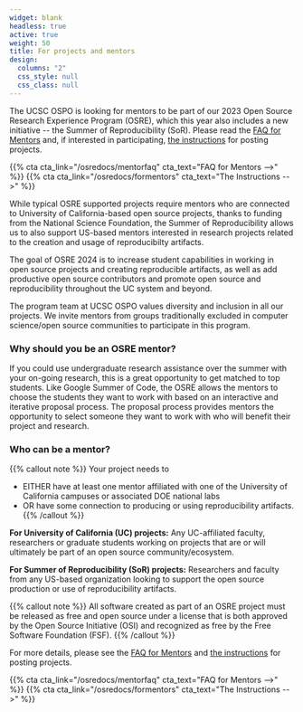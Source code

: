 ```yaml
---
widget: blank
headless: true
active: true
weight: 50
title: For projects and mentors
design:
  columns: "2"
  css_style: null
  css_class: null
---
```


The UCSC OSPO is looking for mentors to be part of our 2023 Open Source Research Experience Program (OSRE), which this year also includes a new initiative -- the Summer of Reproducibility (SoR). Please read the [FAQ for Mentors](/osredocs/mentorfaq) and, if interested in participating, [the instructions](/osredocs/formentors) for posting projects. 

{{% cta cta_link="/osredocs/mentorfaq" cta_text="FAQ for Mentors -->" %}}
{{% cta cta_link="/osredocs/formentors" cta_text="The Instructions -->" %}}

While typical OSRE supported projects require mentors who are connected to University of California-based open source projects, thanks to funding from the National Science Foundation, the Summer of Reproducibility allows us to also support US-based mentors interested in research projects related to the creation and usage of reproducibilty artifacts. 

The goal of OSRE 2024 is to increase student capabilities in working in open source projects and creating reproducible artifacts, as well as add productive open source contributors and promote open source and reproducibility throughout the UC system and beyond.

The program team at UCSC OSPO values diversity and inclusion in all our projects. We invite mentors from groups traditionally excluded in computer science/open source communities to participate in this program.

### Why should you be an OSRE mentor?

If you could use undergraduate research assistance over the summer with your on-going research, this is a great opportunity to get matched to top students. Like Google Summer of Code, the OSRE allows the mentors to choose the students they want to work with based on an interactive and iterative proposal process. The proposal process provides mentors the opportunity to select someone they want to work with who will benefit their project and research.

### Who can be a mentor?

{{% callout note %}}
Your project needs to
- EITHER have at least one mentor affiliated with one of the University of California campuses or associated DOE national labs
- OR have some connection to producing or using reproducibility artifacts.
{{% /callout %}}

**For University of California (UC) projects:** Any UC-affiliated faculty, researchers or graduate students working on projects that are or will ultimately be part of an open source community/ecosystem. 

**For Summer of Reproducibility (SoR) projects:** Researchers and faculty from any US-based organization looking to support the open source production or use of reproducibility artifacts.

{{% callout note %}}
All software created as part of an OSRE project must be released as free and open source under a license that is both approved by the Open Source Initiative (OSI) and recognized as free by the Free Software Foundation (FSF).
{{% /callout %}}

For more details, please see the [FAQ for Mentors](/osredocs/mentorfaq) and [the instructions](/osredocs/formentors) for posting projects.

{{% cta cta_link="/osredocs/mentorfaq" cta_text="FAQ for Mentors -->" %}}
{{% cta cta_link="/osredocs/formentors" cta_text="The Instructions -->" %}}